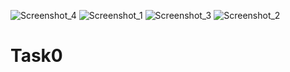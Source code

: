 ![Screenshot_4](https://user-images.githubusercontent.com/86074981/122827430-02bdb000-d2ed-11eb-92d9-8ef9f36a45a4.png)
![Screenshot_1](https://user-images.githubusercontent.com/86074981/122826750-2fbd9300-d2ec-11eb-9d2b-b4d5ef424c8e.png)
![Screenshot_3](https://user-images.githubusercontent.com/86074981/122826765-34824700-d2ec-11eb-9f93-9acd19b67802.png)
![Screenshot_2](https://user-images.githubusercontent.com/86074981/122826770-35b37400-d2ec-11eb-82c7-dde2d25972cd.png)
# Task0
